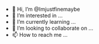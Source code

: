 - 👋 Hi, I’m @Imjustfinemaybe
- 👀 I’m interested in ...
- 🌱 I’m currently learning ...
- 💞️ I’m looking to collaborate on ...
- 📫 How to reach me ...

<!---
Imjustfinemaybe/Imjustfinemaybe is a ✨ special ✨ repository because its `README.md` (this file) appears on your GitHub profile.
You can click the Preview link to take a look at your changes.
--->
